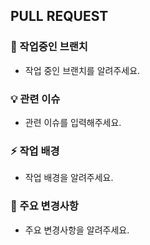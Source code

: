 ## PULL REQUEST

###  🧩 작업중인 브랜치

- 작업 중인 브랜치를 알려주세요.

### 💡 관련 이슈

- 관련 이슈를 입력해주세요.

### ⚡️ 작업 배경

- 작업 배경을 알려주세요.

### 🔑 주요 변경사항

- 주요 변경사항을 알려주세요.


